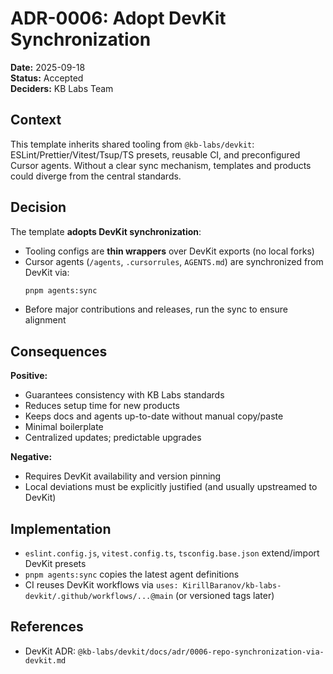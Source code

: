 # ADR-0006: Adopt DevKit Synchronization

**Date:** 2025-09-18  
**Status:** Accepted  
**Deciders:** KB Labs Team  

## Context

This template inherits shared tooling from `@kb-labs/devkit`: ESLint/Prettier/Vitest/Tsup/TS presets, reusable CI, and preconfigured Cursor agents. Without a clear sync mechanism, templates and products could diverge from the central standards.

## Decision

The template **adopts DevKit synchronization**:
- Tooling configs are **thin wrappers** over DevKit exports (no local forks)
- Cursor agents (`/agents`, `.cursorrules`, `AGENTS.md`) are synchronized from DevKit via:
  ```bash
  pnpm agents:sync
  ```
- Before major contributions and releases, run the sync to ensure alignment

## Consequences

**Positive:**
- Guarantees consistency with KB Labs standards
- Reduces setup time for new products
- Keeps docs and agents up-to-date without manual copy/paste
- Minimal boilerplate
- Centralized updates; predictable upgrades

**Negative:**
- Requires DevKit availability and version pinning
- Local deviations must be explicitly justified (and usually upstreamed to DevKit)

## Implementation

- `eslint.config.js`, `vitest.config.ts`, `tsconfig.base.json` extend/import DevKit presets
- `pnpm agents:sync` copies the latest agent definitions
- CI reuses DevKit workflows via `uses: KirillBaranov/kb-labs-devkit/.github/workflows/...@main` (or versioned tags later)

## References

- DevKit ADR: `@kb-labs/devkit/docs/adr/0006-repo-synchronization-via-devkit.md`